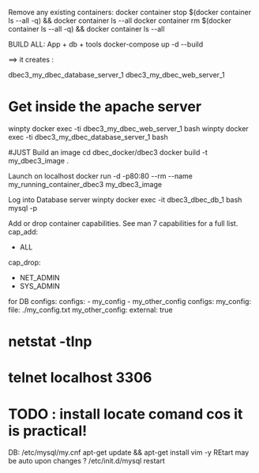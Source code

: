 Remove any existing containers:
docker container stop $(docker container ls --all -q) && docker container ls --all
docker container rm $(docker container ls --all -q) && docker container ls --all


BUILD ALL: App + db + tools
docker-compose up -d --build

==> it creates : 
 
 dbec3_my_dbec_database_server_1
 dbec3_my_dbec_web_server_1          
 




# Get inside the apache server 
winpty docker exec -ti dbec3_my_dbec_web_server_1 bash
winpty docker exec -ti dbec3_my_dbec_database_server_1 bash


#JUST Build an image
cd dbec_docker/dbec3
docker build -t my_dbec3_image .


Launch on localhost
docker run -d -p80:80 --rm --name my_running_container_dbec3 my_dbec3_image





Log into Database server
winpty docker exec -it dbec3_dbec_db_1 bash
mysql -p


Add or drop container capabilities. See man 7 capabilities for a full list.
cap_add:
  - ALL

cap_drop:
  - NET_ADMIN
  - SYS_ADMIN
  
  
for DB configs:
    configs:
      - my_config
      - my_other_config
configs:
  my_config:
    file: ./my_config.txt
  my_other_config:
    external: true
    
    
    
# netstat -tlnp
# telnet localhost 3306
#  TODO : install locate comand cos it is practical!


DB:
/etc/mysql/my.cnf
apt-get update && apt-get install vim -y
REtart may be auto upon changes ? /etc/init.d/mysql restart